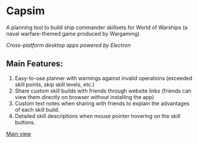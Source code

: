 # Capsim
A planning tool to build ship commander skillsets for World of Warships (a naval warfare-themed
game produced by Wargaming)

*Cross-platform desktop apps powered by Electron*

## Main Features:
1. Easy-to-use planner with warnings against invalid operations (exceeded skill points, skip skill
levels, etc.)
2. Share custom skill builds with friends through website links (friends can view them directly on
browser without installing the app)
3. Custom text notes when sharing with friends to explain the advantages of each skill build.
4. Detailed skill descriptions when mouse pointer hovering on the skill buttons.

[Main view](/images/main.png)